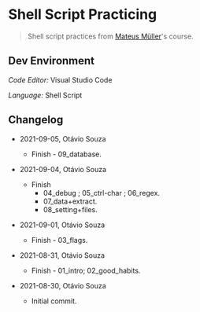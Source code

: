 # Shell Script Practicing

>  Shell script practices from [Mateus Müller](https://bit.ly/3yPp5lH)'s course.

## Dev Environment

_Code Editor:_ Visual Studio Code

_Language:_ Shell Script

## Changelog

- 2021-09-05, Otávio Souza
  - Finish - 09_database.

- 2021-09-04, Otávio Souza
  - Finish
    - 04_debug ; 05_ctrl-char ; 06_regex.
    - 07_data+extract.
    - 08_setting+files.

- 2021-09-01, Otávio Souza
  - Finish - 03_flags.

- 2021-08-31, Otávio Souza
  - Finish - 01_intro; 02_good_habits.

- 2021-08-30, Otávio Souza
  - Initial commit.